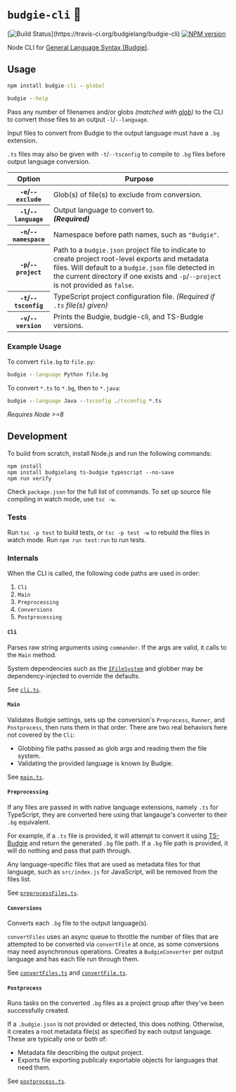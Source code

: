 # `budgie-cli` 🦜

[![Build Status](https://travis-ci.org/budgielang/budgie-cli.svg?)](https://travis-ci.org/budgielang/budgie-cli)
[![NPM version](https://badge.fury.io/js/budgie-cli.svg)](http://badge.fury.io/js/budgie-cli)

Node CLI for [General Language Syntax (Budgie)](https://github.com/budgielang/Budgie).

## Usage

```cmd
npm install budgie-cli --global

budgie --help
```

Pass any number of filenames and/or globs _(matched with [glob](http://npmjs.com/package/glob))_ to the CLI to convert those files to an output `-l`/`--language`.

Input files to convert from Budgie to the output language must have a `.bg` extension.

`.ts` files may also be given with `-t`/`--tsconfig` to compile to `.bg` files before output language conversion.

<table>
    <thead>
        <th>Option</th>
        <th>Purpose</th>
    </thead>
    <tbody>
        <tr>
            <th><code>-e</code>/<code>--exclude</code></th>
            <td>Glob(s) of file(s) to exclude from conversion.</td>
        </tr>
        <tr>
            <th><code>-l</code>/<code>--language</code></th>
            <td>
                Output language to convert to.
                </br >
                <em><strong>(Required)</strong></em>
            </td>
        </tr>
        <tr>
            <th><code>-n</code>/<code>--namespace</code></th>
            <td>
                Namespace before path names, such as <code>"Budgie"</code>.
            </td>
        </tr>
        <tr>
            <th><code>-p</code>/<code>--project</code></th>
            <td>
                Path to a <code>budgie.json</code> project file to indicate to create project root-level exports and metadata files.
                Will default to a <code>budgie.json</code> file detected in the current directory if one exists and <code>-p</code>/<code>--project</code> is not provided as <code>false</code>.
            </td>
        </tr>
        <tr>
            <th><code>-t</code>/<code>--tsconfig</code></th>
            <td>
                TypeScript project configuration file.
                <em>(Required if <code>.ts</code> file(s) given)</em>
            </td>
        </tr>
        <tr>
            <th><code>-v</code>/<code>--version</code></th>
            <td>Prints the Budgie, budgie-cli, and TS-Budgie versions.</td>
        </tr>
    </tbody>
</table>

### Example Usage

To convert `file.bg` to `file.py`:

```cmd
budgie --language Python file.bg
```

To convert `*.ts` to `*.bg`, then to `*.java`:

```cmd
budgie --language Java --tsconfig ./tsconfig *.ts
```

_Requires Node >=8_

## Development

To build from scratch, install Node.js and run the following commands:

```
npm install
npm install budgielang ts-budgie typescript --no-save
npm run verify
```

Check `package.json` for the full list of commands.
To set up source file compiling in watch mode, use `tsc -w`.

### Tests

Run `tsc -p test` to build tests, or `tsc -p test -w` to rebuild the files in watch mode.
Run `npm run test:run` to run tests. 

### Internals

When the CLI is called, the following code paths are used in order:

1. `Cli`
2. `Main`
3. `Preprocessing`
4. `Conversions`
5. `Postprocessing`

#### `Cli`

Parses raw string arguments using `commander`.
If the args are valid, it calls to the `Main` method.

System dependencies such as the [`IFileSystem`](./src/files.ts) and globber may be dependency-injected to override the defaults.

See [`cli.ts`](./src/cli/cli.ts).

#### `Main`

Validates Budgie settings, sets up the conversion's `Preprocess`, `Runner`, and `Postprocess`, then runs them in that order.
There are two real behaviors here not covered by the `Cli`:

* Globbing file paths passed as glob args and reading them the file system.
* Validating the provided language is known by Budgie.

See [`main.ts`](./src/main.ts).

#### `Preprocessing`

If any files are passed in with native language extensions, namely `.ts` for TypeScript, they are converted here using that langauge's converter to their `.bg` equivalent.

For example, if a `.ts` file is provided, it will attempt to convert it using [TS-Budgie](https://github.com/budgielang/ts-budgie) and return the generated `.bg` file path.
If a `.bg` file path is provided, it will do nothing and pass that path through.

Any language-specific files that are used as metadata files for that language, such as `src/index.js` for JavaScript, will be removed from the files list.

See [`preprocessFiles.ts`](./src/preprocessing/preprocessFiles.ts).

#### `Conversions`

Converts each `.bg` file to the output language(s).

`convertFiles` uses an async queue to throttle the number of files that are attempted to be converted via `convertFile` at once, as some conversions may need asynchronous operations.
Creates a `BudgieConverter` per output language and has each file run through them.

See [`convertFiles.ts`](./src/conversions/convertFiles.ts) and [`convertFile.ts`](./src/conversions/convertFile).

#### `Postprocess`

Runs tasks on the converted `.bg` files as a project group after they've been successfully created.

If a `.budgie.json` is not provided or detected, this does nothing.
Otherwise, it creates a root metadata file(s) as specified by each output language.
These are typically one or both of:

* Metadata file describing the output project.
* Exports file exporting publicaly exportable objects for languages that need them.

See [`postprocess.ts`](./src/postprocessing/postprocess.ts).
